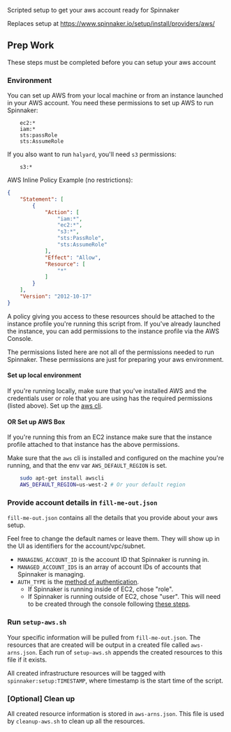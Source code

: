 Scripted setup to get your aws account ready for Spinnaker

Replaces setup at https://www.spinnaker.io/setup/install/providers/aws/

## Prep Work
These steps must be completed before you can setup your aws account

### Environment
You can set up AWS from your local machine or from an instance launched in your AWS account.
You need these permissions to set up AWS to run Spinnaker:
```
	ec2:*
	iam:*
	sts:passRole
	sts:AssumeRole
```

If you also want to run `halyard`, you'll need `s3` permissions:
```
	s3:*
```

AWS Inline Policy Example (no restrictions):
```json
{
    "Statement": [
        {
            "Action": [
                "iam:*",
                "ec2:*",
                "s3:*",
                "sts:PassRole",
                "sts:AssumeRole"
            ],
            "Effect": "Allow",
            "Resource": [
                "*"
            ]
        }
    ],
    "Version": "2012-10-17"
}
```
A policy giving you access to these resources should be attached to the instance profile you're running this script from. If you've already launched the instance, you can add permissions to the instance profile via the AWS Console.

The permissions listed here are not all of the permissions needed to run Spinnaker. These permissions are just for preparing your aws environment. 

#### Set up local environment

If you're running locally, make sure that you've installed AWS and the credentials user or role that you are using has the required permissions (listed above). Set up the [aws cli](https://docs.aws.amazon.com/rekognition/latest/dg/setup-awscli.html).

#### OR Set up AWS Box

If you're running this from an EC2 instance make sure that the instance profile attached to that instance has the above permissions.

Make sure that the `aws` cli is installed and configured on the machine you're running, and that the env var `AWS_DEFAULT_REGION` is set.

```bash
	sudo apt-get install awscli
	AWS_DEFAULT_REGION=us-west-2 # Or your default region
```

### Provide account details in `fill-me-out.json`
`fill-me-out.json` contains all the details that you provide about your aws setup.

Feel free to change the default names or leave them. They will show up in the UI as identifiers for the account/vpc/subnet.

* `MANAGING_ACCOUNT_ID` is the account ID that Spinnaker is running in.
* `MANAGED_ACCOUNT_IDS` is an array of account IDs of accounts that Spinnaker is managing.
* `AUTH_TYPE` is the [method of authentication](https://www.spinnaker.io/setup/install/providers/aws/#configure-an-authentication-mechanism).
	* If Spinnaker is running inside of EC2, chose "role".
	* If Spinnaker is running outside of EC2, chose "user". This will need to be created through the console following [these steps](https://www.spinnaker.io/setup/install/providers/aws/#option-2-add-a-user-and-access-key--secret-pair).

### Run `setup-aws.sh`
Your specific information will be pulled from `fill-me-out.json`.
The resources that are created will be output in a created file called `aws-arns.json`. Each run of `setup-aws.sh` appends the created resources to this file if it exists.

All created infrastructure resources will be tagged with `spinnaker:setup:TIMESTAMP`, where timestamp is the start time of the script.

### [Optional] Clean up 
All created resource information is stored in `aws-arns.json`. This file is used by `cleanup-aws.sh` to clean up all the resources.
